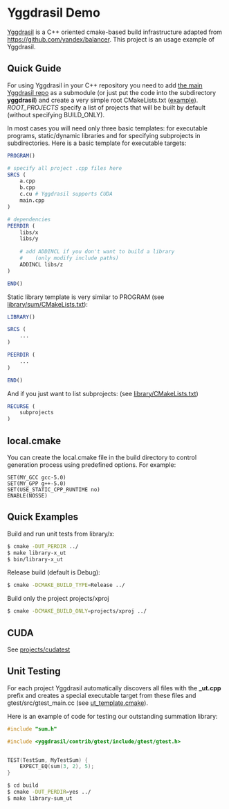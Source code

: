 # Yggdrasil Demo

[Yggdrasil](https://github.com/drsmithization/yggdrasil) is a C++ oriented cmake-based build infrastructure adapted from https://github.com/yandex/balancer. This project is an usage example of Yggdrasil.

## Quick Guide
For using Yggdrasil in your C++ repository you need to add [the main Yggdrasil repo](https://github.com/drsmithization/yggdrasil) as a submodule (or just put the code into the subdirectory **yggdrasil**) and create a very simple root CMakeLists.txt ([example](https://github.com/drsmithization/yggdrasil_demo/blob/master/CMakeLists.txt)). *ROOT_PROJECTS* specify a list of projects that will be built by default (without specifying BUILD_ONLY).

In most cases you will need only three basic templates: for executable programs, static/dynamic libraries and for specifying subprojects in subdirectories.
Here is a basic template for executable targets:

```cmake
PROGRAM()

# specify all project .cpp files here
SRCS (
    a.cpp
    b.cpp
    c.cu # Yggdrasil supports CUDA
    main.cpp
)

# dependencies
PEERDIR (
    libs/x
    libs/y
    
    # add ADDINCL if you don't want to build a library
    #    (only modify include paths)
    ADDINCL libs/z
)

END()
```

Static library template is very similar to PROGRAM (see [library/sum/CMakeLists.txt](https://github.com/drsmithization/yggdrasil_demo/blob/master/library/sum/CMakeLists.txt)):
```cmake
LIBRARY()

SRCS (
    ...
)

PEERDIR (
    ...
)

END()
```

And if you just want to list subprojects:
(see [library/CMakeLists.txt](https://github.com/drsmithization/yggdrasil_demo/blob/master/library/CMakeLists.txt))
```cmake
RECURSE (
    subprojects
)
```

## local.cmake
You can create the local.cmake file in the build directory to control generation process using predefined options. For example:
```
SET(MY_GCC gcc-5.0)
SET(MY_GPP g++-5.0)
SET(USE_STATIC_CPP_RUNTIME no)
ENABLE(NOSSE)
```

## Quick Examples

Build and run unit tests from library/x:
```bash
$ cmake -DUT_PERDIR ../
$ make library-x_ut
$ bin/library-x_ut
```

Release build (default is Debug):
```bash
$ cmake -DCMAKE_BUILD_TYPE=Release ../
```

Build only the project projects/xproj
```bash
$ cmake -DCMAKE_BUILD_ONLY=projects/xproj ../
```

## CUDA
See [projects/cudatest](https://github.com/drsmithization/yggdrasil_demo/tree/master/projects/cudatest)


## Unit Testing
For each project Yggdrasil automatically discovers all files with the **_ut.cpp** prefix and creates a special executable target from these files and gtest/src/gtest_main.cc (see [ut_template.cmake](https://github.com/drsmithization/yggdrasil/blob/master/cmake/include/ut_template.cmake)). 

Here is an example of code for testing our outstanding summation library:
```C++
#include "sum.h"

#include <yggdrasil/contrib/gtest/include/gtest/gtest.h>


TEST(TestSum, MyTestSum) {
    EXPECT_EQ(sum(3, 2), 5);
}
```

```bash
$ cd build
$ cmake -DUT_PERDIR=yes ../
$ make library-sum_ut
```

